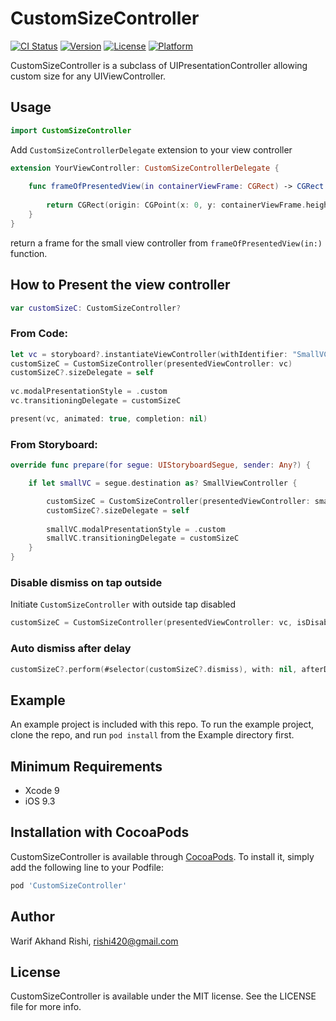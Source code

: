 # CustomSizeController

[![CI Status](https://img.shields.io/travis/rishi420/CustomSizeController.svg?style=flat)](https://travis-ci.org/rishi420/CustomSizeController)
[![Version](https://img.shields.io/cocoapods/v/CustomSizeController.svg?style=flat)](https://cocoapods.org/pods/CustomSizeController)
[![License](https://img.shields.io/cocoapods/l/CustomSizeController.svg?style=flat)](https://cocoapods.org/pods/CustomSizeController)
[![Platform](https://img.shields.io/cocoapods/p/CustomSizeController.svg?style=flat)](https://cocoapods.org/pods/CustomSizeController)

CustomSizeController is a subclass of UIPresentationController allowing custom size for any UIViewController.

## Usage

```Swift
import CustomSizeController
```

Add `CustomSizeControllerDelegate` extension to your view controller

```Swift
extension YourViewController: CustomSizeControllerDelegate {
    
    func frameOfPresentedView(in containerViewFrame: CGRect) -> CGRect {
        
        return CGRect(origin: CGPoint(x: 0, y: containerViewFrame.height / 4), size: CGSize(width: containerViewFrame.width, height: containerViewFrame.height / (4/3)))
    }
}
```
return a frame for the small view controller from `frameOfPresentedView(in:)` function. 

## How to Present the view controller 

```Swift
var customSizeC: CustomSizeController?
```

### From Code:

```Swift
let vc = storyboard?.instantiateViewController(withIdentifier: "SmallVC") as! SmallViewController
customSizeC = CustomSizeController(presentedViewController: vc)
customSizeC?.sizeDelegate = self
        
vc.modalPresentationStyle = .custom
vc.transitioningDelegate = customSizeC

present(vc, animated: true, completion: nil)
```

### From Storyboard:

```Swift
override func prepare(for segue: UIStoryboardSegue, sender: Any?) {

    if let smallVC = segue.destination as? SmallViewController {

        customSizeC = CustomSizeController(presentedViewController: smallVC)
        customSizeC?.sizeDelegate = self
            
        smallVC.modalPresentationStyle = .custom
        smallVC.transitioningDelegate = customSizeC
    }
}
```

### Disable dismiss on tap outside

Initiate `CustomSizeController` with outside tap disabled

```Swift
customSizeC = CustomSizeController(presentedViewController: vc, isDisabledTapOutside: true)
```

###  Auto dismiss after delay

```Swift
customSizeC?.perform(#selector(customSizeC?.dismiss), with: nil, afterDelay: 5)
```

## Example

An example project is included with this repo. To run the example project, clone the repo, and run `pod install` from the Example directory first.

## Minimum Requirements
* Xcode 9
* iOS 9.3

## Installation with CocoaPods

CustomSizeController is available through [CocoaPods](https://cocoapods.org). To install
it, simply add the following line to your Podfile:

```ruby
pod 'CustomSizeController'
```

## Author

Warif Akhand Rishi, rishi420@gmail.com

## License

CustomSizeController is available under the MIT license. See the LICENSE file for more info.
